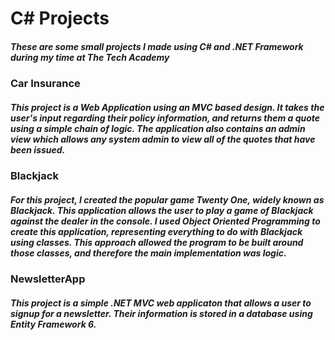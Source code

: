 # C# Projects

##### These are some small projects I made using C# and .NET Framework during my time at The Tech Academy

### Car Insurance

##### This project is a Web Application using an MVC based design. It takes the user's input regarding their policy information, and returns them a quote using a simple chain of logic. The application also contains an admin view which allows any system admin to view all of the quotes that have been issued.

### Blackjack

##### For this project, I created the popular game Twenty One, widely known as Blackjack. This application allows the user to play a game of Blackjack against the dealer in the console. I used Object Oriented Programming to create this application, representing everything to do with Blackjack using classes. This approach allowed the program to be built around those classes, and therefore the main implementation was logic.

### NewsletterApp

##### This project is a simple .NET MVC web applicaton that allows a user to signup for a newsletter. Their information is stored in a database using Entity Framework 6.

